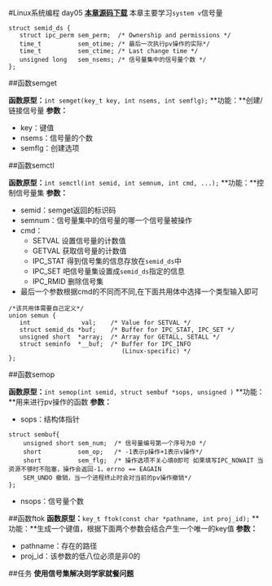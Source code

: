 #Linux系统编程 day05
[**本章源码下载**](code/day05.md)
本章主要学习`system v`信号量

```
struct semid_ds {
   struct ipc_perm sem_perm;  /* Ownership and permissions */
   time_t          sem_otime; /* 最后一次执行pv操作的实际*/
   time_t          sem_ctime; /* Last change time */
   unsigned long   sem_nsems; /* 信号量集中的信号量个数 */
};
```
##函数semget

**函数原型：**`int semget(key_t key, int nsems, int semflg);`
**功能：**创建/链接信号量
**参数：**

* key：键值
* nsems：信号量的个数
* semflg：创建选项

##函数semctl

**函数原型：**`int semctl(int semid, int semnum, int cmd, ...);`
**功能：**控制信号量集
**参数：**

* semid：semget返回的标识码
* semnum：信号量集中的信号量的哪一个信号量被操作
* cmd：
	* SETVAL	设置信号量的计数值	
	* GETVAL	获取信号量的计数值
	* IPC_STAT	得到信号集的信息存放在`semid_ds`中
	* IPC_SET		吧信号量集设置成`semid_ds`指定的信息
	* IPC_RMID	删除信号集
* 最后一个参数根据cmd的不同而不同,在下面共用体中选择一个类型输入即可
```
/*该共用体需要自己定义*/
union semun {
   int              val;    /* Value for SETVAL */
   struct semid_ds *buf;    /* Buffer for IPC_STAT, IPC_SET */
   unsigned short  *array;  /* Array for GETALL, SETALL */
   struct seminfo  *__buf;  /* Buffer for IPC_INFO
                               (Linux-specific) */
};
```

##函数semop

**函数原型：**`int semop(int semid, struct sembuf *sops, unsigned )`
**功能：**用来进行pv操作的函数
**参数：**

* sops：结构体指针
```
struct sembuf{
	unsigned short sem_num;  /* 信号量编号第一个序号为0 */
    short          sem_op;   /* -1表示p操作+1表示v操作*/
    short          sem_flg;  /* 操作选项不关心填0即可 如果填写IPC_NOWAIT 当资源不够时不阻塞，操作会返回-1，errno == EAGAIN
	SEM_UNDO 撤销，当一个进程终止时会对当前的pv操作撤销*/
};
```
* nsops：信号量个数

##函数ftok
**函数原型：**`key_t ftok(const char *pathname, int proj_id);`
**功能：**生成一个键值，根据下面两个参数会结合产生一个唯一的key值
**参数：**

* pathname：存在的路径
* proj_id：该参数的低八位必须是非0的

##任务
**使用信号集解决则学家就餐问题**
